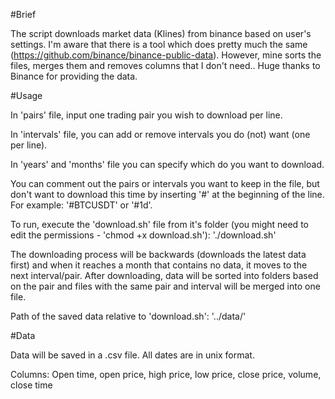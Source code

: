 #Brief

The script downloads market data (Klines) from binance based on user's settings.
I'm aware that there is a tool which does pretty much the same
(https://github.com/binance/binance-public-data). However, mine sorts the
files, merges them and removes columns that I don't need..
Huge thanks to Binance for providing the data.

#Usage

In 'pairs' file, input one trading pair you wish to download per line. 

In 'intervals' file, you can add or remove intervals you do (not) want (one per
line).

In 'years' and 'months' file you can specify which do you want to download.

You can comment out the pairs or intervals you want to keep in the file, but 
don't want to download this time by inserting '#' at the beginning of the line. 
For example: '#BTCUSDT' or '#1d'.

To run, execute the 'download.sh' file from it's folder (you might need to edit
the permissions - 'chmod +x download.sh'):
  './download.sh'

The downloading process will be backwards (downloads the latest data first) and
when it reaches a month that contains no data, it moves to the next
interval/pair. After downloading, data will be sorted into folders based on the
pair and files with the same pair and interval will be merged into one file.

Path of the saved data relative to 'download.sh':
'../data/'

#Data

Data will be saved in a .csv file. All dates are in unix format. 

Columns: 
Open time, open price, high price, low price, close price, volume, close time
